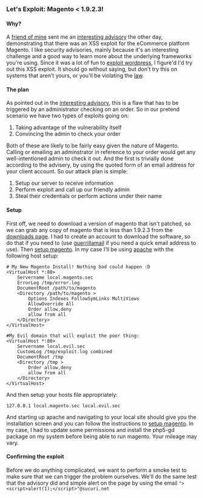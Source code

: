 ### Let's Exploit: Magento < 1.9.2.3!

#### Why?

A [friend of mine] sent me an [interesting advisory] the other day, 
demonstrating that there was an XSS exploit for the eCommerce platform 
Magento. I like security advisories, mainly because it's an interesting 
challenge and a good way to learn more about the underlying frameworks 
you're using. Since it was a lot of fun to [exploit wordpress], I 
figure'd I'd try out this XSS exploit. It should go without saying, but 
don't try this on systems that aren't yours, or you'll be violating the 
[law]. 

#### The plan

As pointed out in the [interesting advisory], this is a flaw that has to 
be triggered by an administrator checking on an order. So in our pretend 
scenario we have two types of exploits going on:

1. Taking advantage of the vulnerability itself 
2. Convincing the admin to check your order

Both of these are likely to be fairly easy given the nature of Magento. 
Calling or emailing an adminstrator in reference to your order would get 
any well-intentioned admin to check it out. And the first is trivially 
done according to the advisery, by using the quoted form of an email 
address for your client account. So our attack plan is simple: 

1. Setup our server to receive information
2. Perform exploit and call up our friendly admin
3. Steal their credentials or perform actions under their name

#### Setup

First off, we need to download a version of magento that isn't patched, 
so we can grab any copy of magento that is less than 1.9.2.3 from the 
[downloads page]. I had to create an account to download the software, 
so do that if you need to (use [guerrillamail] if you need a quick 
email address to use). Then [setup magento]. In my case I'll be using 
[apache] with the following host setup:

	# My New Magento Install! Nothing bad could happen :D 
	<VirtualHost *:80>
	    Servername local.magento.sec
	    ErrorLog /tmp/error.log
	    DocumentRoot /path/to/magento
	    <Directory /path/to/magento >
	        Options Indexes FollowSymLinks MultiViews
	        AllowOverride All
	        Order allow,deny
	        allow from all
	    </Directory>
	</VirtualHost>

	#My Evil domain that will exploit the poor thing:
	<VirtualHost *:80>
	    Servername local.evil.sec
		CustomLog /tmp/exploit.log combined
	    DocumentRoot /tmp
	    <Directory /tmp >
	        Order allow,deny
	        allow from all
	    </Directory>
	</VirtualHost>


And then setup your hosts file appropriately:

	127.0.0.1 local.magento.sec local.evil.sec

And starting up apache and navigating to your local site should give you 
the installation screen and you can follow the instructions to [setup magento].
In my case, I had to update some permissions and install the php5-gd 
package on my system before being able to run magento. Your mileage may 
vary.

#### Confirming the exploit

Before we do anything complicated, we want to perform a smoke test to 
make sure that we can trigger the problem ourselves. We'll do the same 
test that the advisory did and simple alert on the page by using the 
email `"><script>alert(1);</script>"@sucuri.net`


[friend of mine]:http://www.seancperkins.com
[interesting advisory]:https://blog.sucuri.net/2016/01/security-advisory-stored-xss-in-magento.html
[downloads page]:https://www.magentocommerce.com/download
[exploit wordpress]:/tech-blog/compromising-wordpress
[law]:http://www.leginfo.ca.gov/cgi-bin/displaycode?section=pen&group=00001-01000&file=484-502.9
[guerrillamail]:https://www.guerrillamail.com/
[setup magento]:https://www.siteground.com/tutorials/magento/magento_installation.htm
[apache]:https://www.apache.org/